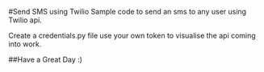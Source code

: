 #Send SMS using Twilio 
Sample code to send an sms to any user using Twilio api. 

Create a credentials.py file use your own token to visualise the api coming into work. 

##Have a Great Day :) 
